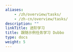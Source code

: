 ```yaml
---
aliases:
    - /zh/overview/tasks/
    - /zh-cn/overview/tasks/
description: ""
linkTitle: 进阶学习
title: 跟随示例任务学习 Dubbo
type: docs
weight: 5
---
```

